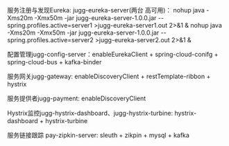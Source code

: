 服务注册与发现Eureka:
jugg-eureka-server(两台 高可用)：
nohup java -Xms20m -Xmx50m -jar jugg-eureka-server-1.0.0.jar --spring.profiles.active=server1 >jugg-eureka-server1.out 2>&1 &
nohup java -Xms20m -Xmx50m -jar jugg-eureka-server-1.0.0.jar --spring.profiles.active=server2 >jugg-eureka-server2.out 2>&1 &

配置管理jugg-config-server：enableEurekaClient + spring-cloud-conifg + spring-cloud-bus + kafka-binder

服务网关jugg-gateway: enableDiscoveryClient + restTemplate-ribbon + hystrix

服务提供者jugg-payment: enableDiscoveryClient

Hystrix监控jugg-hystrix-dashboard、jugg-hystrix-turbine: hystrix-dashboard + hystrix-turbine

服务链接跟踪 pay-zipkin-server: sleuth + zikpin + mysql + kafka
